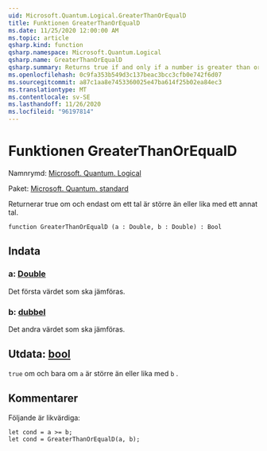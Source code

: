 ```yaml
---
uid: Microsoft.Quantum.Logical.GreaterThanOrEqualD
title: Funktionen GreaterThanOrEqualD
ms.date: 11/25/2020 12:00:00 AM
ms.topic: article
qsharp.kind: function
qsharp.namespace: Microsoft.Quantum.Logical
qsharp.name: GreaterThanOrEqualD
qsharp.summary: Returns true if and only if a number is greater than or equal to another number.
ms.openlocfilehash: 0c9fa353b549d3c137beac3bcc3cfb0e742f6d07
ms.sourcegitcommit: a87c1aa8e7453360025e47ba614f25b02ea84ec3
ms.translationtype: MT
ms.contentlocale: sv-SE
ms.lasthandoff: 11/26/2020
ms.locfileid: "96197814"
---
```

# <a name="greaterthanorequald-function"></a>Funktionen GreaterThanOrEqualD

Namnrymd: [Microsoft. Quantum. Logical](xref:Microsoft.Quantum.Logical)

Paket: [Microsoft. Quantum. standard](https://nuget.org/packages/Microsoft.Quantum.Standard)


Returnerar true om och endast om ett tal är större än eller lika med ett annat tal.

```qsharp
function GreaterThanOrEqualD (a : Double, b : Double) : Bool
```


## <a name="input"></a>Indata

### <a name="a--double"></a>a: [Double](xref:microsoft.quantum.lang-ref.double)

Det första värdet som ska jämföras.


### <a name="b--double"></a>b: [dubbel](xref:microsoft.quantum.lang-ref.double)

Det andra värdet som ska jämföras.



## <a name="output--bool"></a>Utdata: [bool](xref:microsoft.quantum.lang-ref.bool)

`true` om och bara om `a` är större än eller lika med `b` .

## <a name="remarks"></a>Kommentarer

Följande är likvärdiga:

```Q#
let cond = a >= b;
let cond = GreaterThanOrEqualD(a, b);
```
